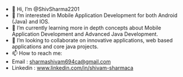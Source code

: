 - 👋 Hi, I’m @ShivSharma2201
- 👀 I’m interested in Mobile Application Development for both Android (Java) and IOS.
- 🌱 I’m currently learning more in depth concepts about Mobile Application Development and Advanced Java Development.
- 💞️ I’m looking to collaborate on innovative applications, web based applications and core java projects.
- 📫 How to reach me:
-    Email : sharmashivam694ca@gmail.com
-    Linkedin : www.linkedin.com/in/shivam-sharmaca


<!---
ShivSharma2201/ShivSharma2201 is a ✨ special ✨ repository because its `README.md` (this file) appears on your GitHub profile.
You can click the Preview link to take a look at your changes.
--->
